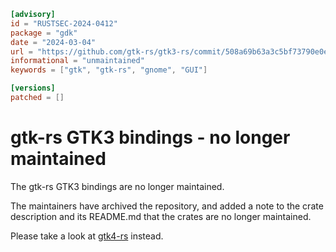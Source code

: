 ```toml
[advisory]
id = "RUSTSEC-2024-0412"
package = "gdk"
date = "2024-03-04"
url = "https://github.com/gtk-rs/gtk3-rs/commit/508a69b63a3c5bf73790e0e59101a955847f30d6"
informational = "unmaintained"
keywords = ["gtk", "gtk-rs", "gnome", "GUI"]

[versions]
patched = []

```
# gtk-rs GTK3 bindings - no longer maintained

The gtk-rs GTK3 bindings are no longer maintained.

The maintainers have archived the repository, and added a note to the crate
description and its README.md that the crates are no longer maintained.

Please take a look at [gtk4-rs](https://github.com/gtk-rs/gtk4-rs) instead.
```
